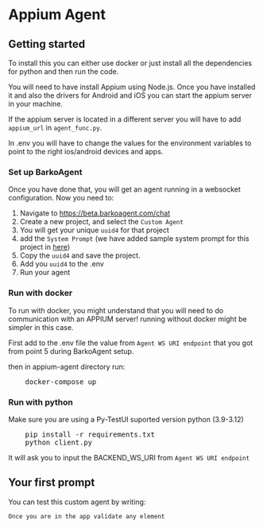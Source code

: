 # Appium Agent


## Getting started

To install this you can either use docker or just install all the dependencies for python and then run the code.

You will need to have install Appium using Node.js. Once you have installed it and also the drivers for Android and iOS you can start the appium server in your machine. 

If the appium server is located in a different server you will have to add `appium_url` in `agent_func.py`.

In .env you will have to change the values for the environment variables to point to the right ios/android devices and apps.

### Set up BarkoAgent

Once you have done that, you will get an agent running in a websocket configuration. Now you need to:


1. Navigate to https://beta.barkoagent.com/chat
2. Create a new project, and select the `Custom Agent`
3. You will get your unique `uuid4` for that project
4. add the `System Prompt` (we have added sample system prompt for this project in [here](system_prompt.txt))
5. Copy the `uuid4` and save the project.
6. Add you `uuid4` to the .env
7. Run your agent


### Run with docker

To run with docker, you might understand that you will need to do communication with an APPIUM server! running without docker might be simpler in this case.

First add to the .env file the value from `Agent WS URI endpoint` that you got from point 5 during BarkoAgent setup.

then in appium-agent directory run:

<pre>
    docker-compose up
</pre>

### Run with python

Make sure you are using a Py-TestUI suported version python (3.9-3.12)

<pre>
    pip install -r requirements.txt
    python client.py
</pre>

It will ask you to input the BACKEND_WS_URI from  `Agent WS URI endpoint`

## Your first prompt

You can test this custom agent by writing:

`Once you are in the app validate any element`
